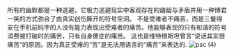 所有的幽默都是一种逃避，它极力逃避现实中客观存在的龌龊与矛盾并用一种博君一笑的方式弥合了由真实创伤撕开的符号空洞。
不是受难者不痛苦，而是三餐得安在手机前码字的人没有能力表现出受难者的痛苦。他能够表现的只有和谐的符号消费被打破时的痛苦，只有自身癔症的痛苦。
这也是维特根斯坦曾言“说话其实很痛苦”的原因。因为真正受难的“苦”是无法用语言的“痛苦”来表达的.
![psc (4)](https://github.com/zureealLV/zureealLV.github.io/assets/173482772/bb3f905d-0816-4588-a242-3112930ad3af)
